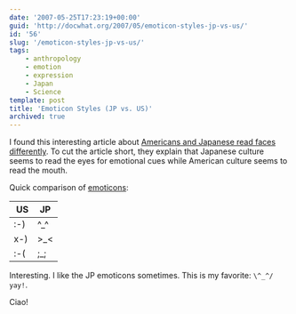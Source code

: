 ```yaml
---
date: '2007-05-25T17:23:19+00:00'
guid: 'http://docwhat.org/2007/05/emoticon-styles-jp-vs-us/'
id: '56'
slug: '/emoticon-styles-jp-vs-us/'
tags:
    - anthropology
    - emotion
    - expression
    - Japan
    - Science
template: post
title: 'Emoticon Styles (JP vs. US)'
archived: true
---
```


I found this interesting article about
[Americans and Japanese read faces differently](http://www.livescience.com/health/070510_facial_culture.html).
To cut the article short, they explain that Japanese culture seems to read the
eyes for emotional cues while American culture seems to read the mouth.

Quick comparison of [emoticons](http://en.wikipedia.org/wiki/Emoticons):

|  US | JP         |
| --- | ---------- |
| :-) | ^\_^       |
| x-) | &gt;\_&lt; |
| :-( | ;\_;       |

Interesting. I like the JP emoticons sometimes. This is my favorite:
`\^_^/ yay!`.

Ciao!
